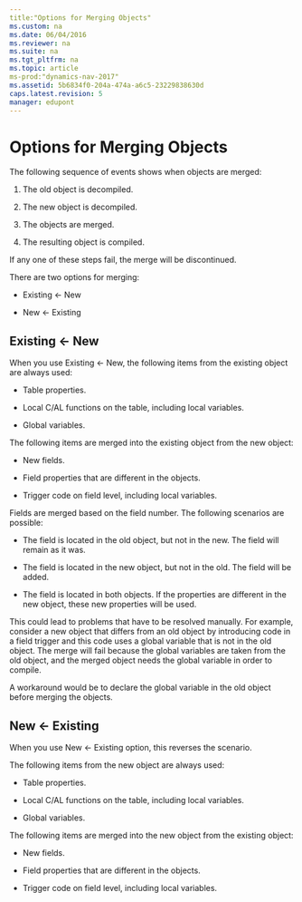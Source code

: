 ```yaml
---
title:"Options for Merging Objects"
ms.custom: na
ms.date: 06/04/2016
ms.reviewer: na
ms.suite: na
ms.tgt_pltfrm: na
ms.topic: article
ms-prod:"dynamics-nav-2017"
ms.assetid: 5b6834f0-204a-474a-a6c5-23229838630d
caps.latest.revision: 5
manager: edupont
---
```

# Options for Merging Objects
The following sequence of events shows when objects are merged:  
  
1.  The old object is decompiled.  
  
2.  The new object is decompiled.  
  
3.  The objects are merged.  
  
4.  The resulting object is compiled.  
  
 If any one of these steps fail, the merge will be discontinued.  
  
 There are two options for merging:  
  
-   Existing \<\- New  
  
-   New \<\- Existing  
  
## Existing \<\- New  
 When you use Existing \<\- New, the following items from the existing object are always used:  
  
-   Table properties.  
  
-   Local C\/AL functions on the table, including local variables.  
  
-   Global variables.  
  
 The following items are merged into the existing object from the new object:  
  
-   New fields.  
  
-   Field properties that are different in the objects.  
  
-   Trigger code on field level, including local variables.  
  
 Fields are merged based on the field number. The following scenarios are possible:  
  
-   The field is located in the old object, but not in the new. The field will remain as it was.  
  
-   The field is located in the new object, but not in the old. The field will be added.  
  
-   The field is located in both objects. If the properties are different in the new object, these new properties will be used.  
  
 This could lead to problems that have to be resolved manually. For example, consider a new object that differs from an old object by introducing code in a field trigger and this code uses a global variable that is not in the old object. The merge will fail because the global variables are taken from the old object, and the merged object needs the global variable in order to compile.  
  
 A workaround would be to declare the global variable in the old object before merging the objects.  
  
## New \<\- Existing  
 When you use New \<\- Existing option, this reverses the scenario.  
  
 The following items from the new object are always used:  
  
-   Table properties.  
  
-   Local C\/AL functions on the table, including local variables.  
  
-   Global variables.  
  
 The following items are merged into the new object from the existing object:  
  
-   New fields.  
  
-   Field properties that are different in the objects.  
  
-   Trigger code on field level, including local variables.